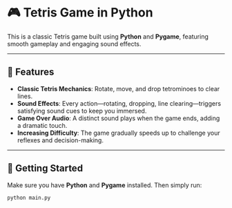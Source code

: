 # 🎮 Tetris Game in Python

This is a classic Tetris game built using **Python** and **Pygame**, featuring smooth gameplay and engaging sound effects.

---

## 🧩 Features

- **Classic Tetris Mechanics**: Rotate, move, and drop tetrominoes to clear lines.
- **Sound Effects**: Every action—rotating, dropping, line clearing—triggers satisfying sound cues to keep you immersed.
- **Game Over Audio**: A distinct sound plays when the game ends, adding a dramatic touch.
- **Increasing Difficulty**: The game gradually speeds up to challenge your reflexes and decision-making.

---

## 🚀 Getting Started

Make sure you have **Python** and **Pygame** installed. Then simply run:

```bash
python main.py
